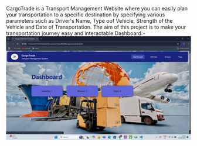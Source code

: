 CargoTrade is a Transport Management Website where you can easily plan your transportation to a specific destination by specifying various parameters such as Driver's Name, Type oof Vehicle, Strength of the Vehicle and Date of Transportation. The aim of this project is to make your transportation journey easy and interactable
Dashboard:-
<img src="Screenshot (19).png">
